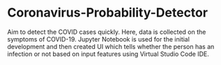 # Coronavirus-Probability-Detector
Aim to detect the COVID cases quickly. Here, data is collected on the symptoms of COVID-19. Jupyter Notebook is used for the initial development and then created UI which tells whether the person has an infection or not based on input features using Virtual Studio Code IDE.
